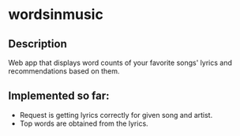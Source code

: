 wordsinmusic
===========

Description
-----------

Web app that displays word counts of your favorite songs' lyrics and recommendations based on them.


Implemented so far:
------------
- Request is getting lyrics correctly for given song and artist.
- Top words are obtained from the lyrics.
